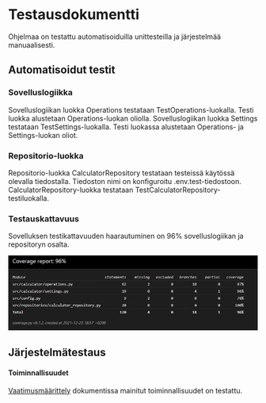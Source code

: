 # Testausdokumentti
Ohjelmaa on testattu automatisoiduilla unittesteilla ja järjestelmää manuaalisesti.

## Automatisoidut testit

### Sovelluslogiikka

Sovelluslogiikan luokka Operations testataan TestOperations-luokalla. Testi luokka alustetaan Operations-luokan oliolla. Sovelluslogiikan luokka Settings testataan TestSettings-luokalla. Testi luokassa alustetaan Operations- ja Settings-luokan oliot. 

### Repositorio-luokka

Repositorio-luokka CalculatorRepository testataan testeissä käytössä olevalla tiedostalla. Tiedoston nimi on konfiguroitu .env.test-tiedostoon. CalculatorRepository-luokka testataan TestCalculatorRepository-testiluokalla.

### Testauskattavuus

Sovelluksen testikattavuuden haarautuminen on 96% sovelluslogiikan ja repositoryn osalta. 

![coverage-report](./kuvat/coverage_report.jpg)


## Järjestelmätestaus

#### Toiminnallisuudet

[Vaatimusmäärittely](https://github.com/TuomasVaara/ot-harjoitustyo/blob/master/Dokumentaatio/Vaatimusm%C3%A4%C3%A4rittely.md) dokumentissa mainitut toiminnallisuudet on testattu. 

